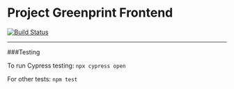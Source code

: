 # Project Greenprint Frontend
[![Build Status](https://travis-ci.org/natyeo/Project_Greenprint_Frontend.svg?branch=master)](https://travis-ci.org/natyeo/Project_Greenprint_Frontend)

---

###Testing

To run Cypress testing:
```npx cypress open```

For other tests:
```npm test```